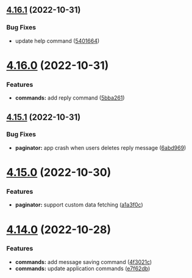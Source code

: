 ## [4.16.1](https://github.com/onesoft-sudo/sudobot/compare/v4.16.0...v4.16.1) (2022-10-31)


### Bug Fixes

* update help command ([5401664](https://github.com/onesoft-sudo/sudobot/commit/54016648ab99eaf6c9a6030dd1213cc2771abb66))



# [4.16.0](https://github.com/onesoft-sudo/sudobot/compare/v4.15.1...v4.16.0) (2022-10-31)


### Features

* **commands:** add reply command ([5bba261](https://github.com/onesoft-sudo/sudobot/commit/5bba261ab10c477d405ebf95b931505dd6b4e2f8))



## [4.15.1](https://github.com/onesoft-sudo/sudobot/compare/v4.15.0...v4.15.1) (2022-10-31)


### Bug Fixes

* **paginator:** app crash when users deletes reply message ([6abd969](https://github.com/onesoft-sudo/sudobot/commit/6abd96908e3a9853432b90d9f69c4f06b4092dac))



# [4.15.0](https://github.com/onesoft-sudo/sudobot/compare/v4.14.0...v4.15.0) (2022-10-30)


### Features

* **paginator:** support custom data fetching ([a1a3f0c](https://github.com/onesoft-sudo/sudobot/commit/a1a3f0c02833afeeb1c7c186d7a928a20f316325))



# [4.14.0](https://github.com/onesoft-sudo/sudobot/compare/v4.13.0...v4.14.0) (2022-10-28)


### Features

* **commands:** add message saving command ([4f3021c](https://github.com/onesoft-sudo/sudobot/commit/4f3021c6e068e8a78904973cd65a84613c457882))
* **commands:** update application commands ([e7f62db](https://github.com/onesoft-sudo/sudobot/commit/e7f62dbe11e90f2a88391210a2d752531667eaa3))



